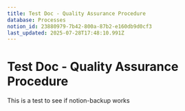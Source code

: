 ```yaml
---
title: Test Doc - Quality Assurance Procedure
database: Processes
notion_id: 23880979-7b42-800a-87b2-e160db9d0cf3
last_updated: 2025-07-28T17:48:10.991Z
---
```


# Test Doc - Quality Assurance Procedure


This is a test to see if notion-backup works

